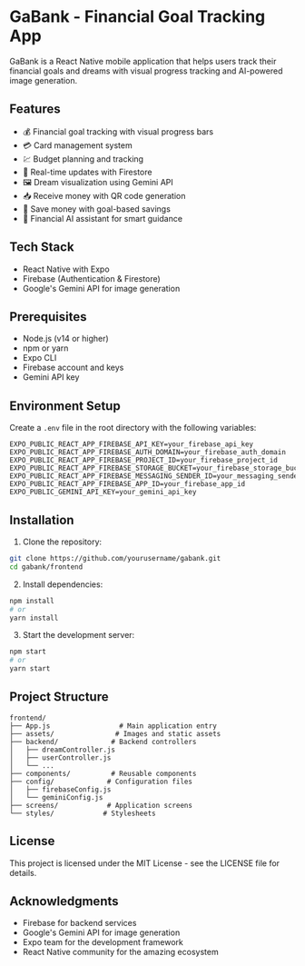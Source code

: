 # GaBank - Financial Goal Tracking App

GaBank is a React Native mobile application that helps users track their financial goals and dreams with visual progress tracking and AI-powered image generation.

## Features

- 💰 Financial goal tracking with visual progress bars
- 💳 Card management system
- 💹 Budget planning and tracking
- 🔄 Real-time updates with Firestore
- 🖼️ Dream visualization using Gemini API
- 📥 Receive money with QR code generation
- 🏦 Save money with goal-based savings
- 🤖 Financial AI assistant for smart guidance

## Tech Stack

- React Native with Expo
- Firebase (Authentication & Firestore)
- Google's Gemini API for image generation

## Prerequisites

- Node.js (v14 or higher)
- npm or yarn
- Expo CLI
- Firebase account and keys
- Gemini API key

## Environment Setup

Create a `.env` file in the root directory with the following variables:

```env
EXPO_PUBLIC_REACT_APP_FIREBASE_API_KEY=your_firebase_api_key
EXPO_PUBLIC_REACT_APP_FIREBASE_AUTH_DOMAIN=your_firebase_auth_domain
EXPO_PUBLIC_REACT_APP_FIREBASE_PROJECT_ID=your_firebase_project_id
EXPO_PUBLIC_REACT_APP_FIREBASE_STORAGE_BUCKET=your_firebase_storage_bucket
EXPO_PUBLIC_REACT_APP_FIREBASE_MESSAGING_SENDER_ID=your_messaging_sender_id
EXPO_PUBLIC_REACT_APP_FIREBASE_APP_ID=your_firebase_app_id
EXPO_PUBLIC_GEMINI_API_KEY=your_gemini_api_key
```

## Installation

1. Clone the repository:
```bash
git clone https://github.com/yourusername/gabank.git
cd gabank/frontend
```

2. Install dependencies:
```bash
npm install
# or
yarn install
```

3. Start the development server:
```bash
npm start
# or
yarn start
```

## Project Structure

```
frontend/
├── App.js                 # Main application entry
├── assets/               # Images and static assets
├── backend/             # Backend controllers
│   ├── dreamController.js
│   ├── userController.js
│   └── ...
├── components/          # Reusable components
├── config/             # Configuration files
│   ├── firebaseConfig.js
│   └── geminiConfig.js
├── screens/            # Application screens
└── styles/            # Stylesheets
```


## License

This project is licensed under the MIT License - see the LICENSE file for details.

## Acknowledgments

- Firebase for backend services
- Google's Gemini API for image generation
- Expo team for the development framework
- React Native community for the amazing ecosystem
